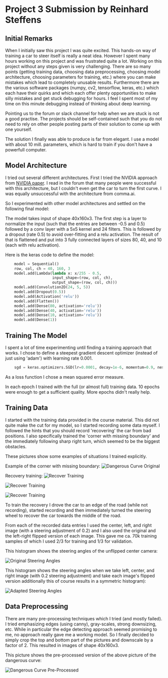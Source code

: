 
# Project 3 Submission by Reinhard Steffens


## Initial Remarks

When I initially saw this project I was quite excited.  This hands-on way of training a car to steer itself is really a neat idea.  However I spent many hours working on this project and was frustrated quite a lot.  Working on this project without any steps given is very challenging.  There are so many points (getting training data, choosing data preprocessing, choosing model architecture, choosing parameters for training, etc.) where you can make mistakes which lead to completely unusable results.  Furthermore there are the various software packages (numpy, cv2, tensorflow, keras, etc.) which each have their quirks and which each offer plenty opportunities to make silly mistakes and get stuck debugging for hours.  I feel I spent most of my time on this minute debugging instead of thinking about deep learning.

Pointing us to the forum or slack channel for help when we are stuck is not a good practise.  The projects should be self-contained such that you do not need to rely on other people posting parts of their solution to come up with one yourself.

The solution I finally was able to produce is far from elegant.  I use a model with about 10 mill. parameters, which is hard to train if you don't have a powerfull computer.


## Model Architecture

I tried out several different architectures.  First I tried the NVIDIA approach from [NVIDIA paper](http://images.nvidia.com/content/tegra/automotive/images/2016/solutions/pdf/end-to-end-dl-using-px.pdf).  I read in the forum that many people were successful with this architecture, but I couldn't even get the car to turn the first curve.  I was equally unsuccessful with the architecture from comma.ai.

So I experimented with other model architectures and settled on the following final model:

The model takes input of shape 40x160x3.  The first step is a layer to normalize the input (such that the entries are between -0.5 and 0.5) followed by a conv layer with a 5x5 kernel and 24 filters.  This is followed by a dropout (rate 0.5) to avoid over-fitting and a relu activation.  The result of that is flattened and put into 3 fully connected layers of sizes 80, 40, and 10 (each with relu activation). 

Here is the keras code to define the model:
```python
    model = Sequential()
    row, col, ch = 40, 160, 3
    model.add(Lambda(lambda x: x/255 - 0.5,
                     input_shape=(row, col, ch),
                     output_shape=(row, col, ch)))
    model.add(Convolution2D(24, 5, 5))
    model.add(Dropout(0.5))
    model.add(Activation('relu'))
    model.add(Flatten())
    model.add(Dense(80, activation='relu'))
    model.add(Dense(40, activation='relu'))
    model.add(Dense(10, activation='relu'))
    model.add(Dense(1))
```

## Training The Model

I spent a lot of time experimenting until finding a training approach that works.  I chose to define a steepest gradient descent optimizer (instead of just using 'adam') with learning rate 0.001.

```python
    sgd = keras.optimizers.SGD(lr=0.0001, decay=1e-6, momentum=0.9, nesterov=True)
```

As a loss function I chose a mean squared error measure.

In each epoch I trained with the full (or almost full) training data.  10 epochs were enough to get a sufficient quality.  More epochs didn't really help.


## Training Data

I started with the training data provided in the course material.  This did not quite make the cut for my model, so I started recording some data myself. I followed the hints that you should record 'recovering' the car from bad positions.  I also specifically trained the 'corner with missing boundary' and the immediately following sharp right turn, which seemed to be the biggest obstacles.

These pictures show some examples of situations I trained explicitly.

Example of the corner with missing boundary:
![Dangerous Curve Original](./curve_01_orig.png "Dangerous Curve Original")

Recovery training:
![Recover Training](./recover_01.png "Recover Training 1")

![Recover Training](./recover_02.png "Recover Training 2")

![Recover Training](./recover_03.png "Recover Training 3")

To train the recovery I drove the car to an edge of the road (while not recording), started recording and then immediately turned the steering wheel to recover the car towards the middle of the road.

From each of the recorded data entries I used the center, left, and right image (with a steering adjustment of 0.2) and I also used the original and the left-right flipped version of each image.  This gave me ca. 70k training samples of which I used 2/3 for training and 1/3 for validation.

This histogram shows the steering angles of the unflipped center camera:

![Original Steering Angles](./hist_01.png "Original Steering Angles")

This histogram shows the steering angles when we take left, center, and right image (with 0.2 steering adjustment) and take each image's flipped version additionally this of course results in a symmetric histogram):

![Adapted Steering Angles](./hist_02.png "Adapted Steering Angles")


## Data Preprocessing

There are many pre-processing techniques which I tried (and mostly failed).  I tried emphasizing edges (using canny), gray-scales, strong downsizing, etc.  While in particular the edge detecting approach seemed promising to me, no approach really gave me a working model.  So I finally decided to simply crop the top and bottom part of the pictures and downscale by a factor of 2.  This resulted in images of shape 40x160x3.  

This picture shows the pre-processed version of the above picture of the dangerous curve:

![Dangerous Curve Pre-Processed](./curve_01_pp.png "Dangerous Curve Pre-Processed")
